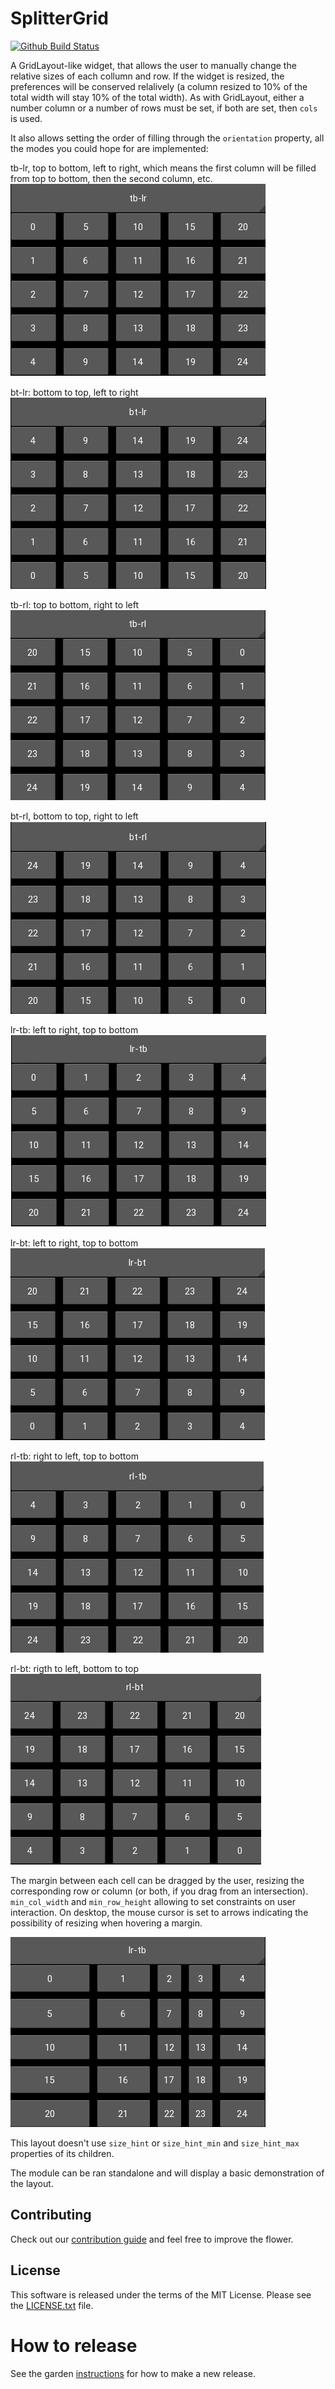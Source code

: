 SplitterGrid
============

[![Github Build Status](https://github.com/kivy-garden/splittergrid/workflows/Garden%20flower/badge.svg)](https://github.com/kivy-garden/flower/actions)

A GridLayout-like widget, that allows the user to manually change the relative
sizes of each collumn and row. If the widget is resized, the preferences will
be conserved relalively (a column resized to 10% of the total width will stay
10% of the total width). As with GridLayout, either a number column or a number
of rows must be set, if both are set, then `cols` is used.

It also allows setting the order of filling through the `orientation` property,
all the modes you could hope for are implemented:

tb-lr, top to bottom, left to right, which means the first column 
will be filled from top to bottom, then the second column, etc.
![tb-lr](captures/tb-lr.png)

bt-lr: bottom to top, left to right
![bt-lr](captures/bt-lr.png)

tb-rl: top to bottom, right to left
![tb-rl](captures/tb-rl.png)

bt-rl, bottom to top, right to left
![bt-rl](captures/bt-rl.png)

lr-tb: left to right, top to bottom
![lr-tb](captures/lr-tb.png)

lr-bt: left to right, top to bottom
![lr-bt](captures/lr-bt.png)

rl-tb: right to left, top to bottom
![rl-tb](captures/rl-tb.png)

rl-bt: rigth to left, bottom to top
![rl-bt](captures/rl-bt.png)

The margin between each cell can be dragged by the user, resizing the
corresponding row or column (or both, if you drag from an intersection).
`min_col_width` and `min_row_height` allowing to set constraints on user
interaction. On desktop, the mouse cursor is set to arrows indicating the
possibility of resizing when hovering a margin.

![resizing](captures/resize.png)

This layout doesn't use `size_hint` or `size_hint_min` and `size_hint_max`
properties of its children.

The module can be ran standalone and will display a basic demonstration of the
layout.


Contributing
------------

Check out our [contribution guide](CONTRIBUTING.md) and feel free to improve the flower.

License
-------

This software is released under the terms of the MIT License.
Please see the [LICENSE.txt](LICENSE.txt) file.

How to release
==============

See the garden [instructions](https://kivy-garden.github.io/#makingareleaseforyourflower) for how to make a new release.
